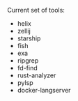 Current set of tools:
- helix
- zellij
- starship
- fish
- exa
- ripgrep
- fd-find
- rust-analyzer
- pylsp
- docker-langserver